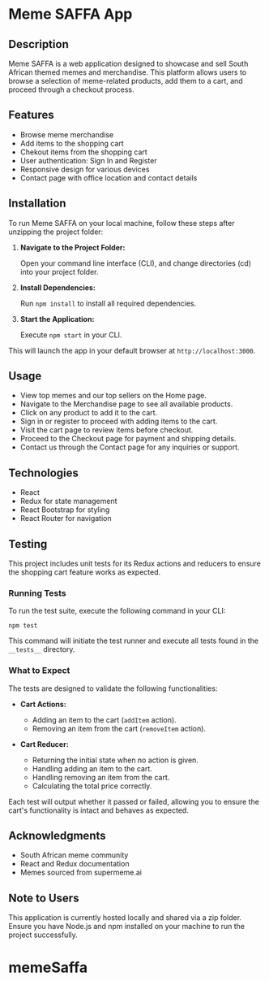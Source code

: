 # Meme SAFFA App

## Description

Meme SAFFA is a web application designed to showcase and sell South African themed memes and merchandise. This platform allows users to browse a selection of meme-related products, add them to a cart, and proceed through a checkout process.

## Features

- Browse meme merchandise
- Add items to the shopping cart
- Chekout items from the shopping cart
- User authentication: Sign In and Register
- Responsive design for various devices
- Contact page with office location and contact details

## Installation

To run Meme SAFFA on your local machine, follow these steps after unzipping the project folder:

1. **Navigate to the Project Folder:**

   Open your command line interface (CLI), and change directories (cd) into your project folder.

2. **Install Dependencies:**

   Run `npm install` to install all required dependencies.

3. **Start the Application:**

   Execute `npm start` in your CLI.

This will launch the app in your default browser at `http://localhost:3000`.

## Usage

- View top memes and our top sellers on the Home page.
- Navigate to the Merchandise page to see all available products.
- Click on any product to add it to the cart.
- Sign in or register to proceed with adding items to the cart.
- Visit the cart page to review items before checkout.
- Proceed to the Checkout page for payment and shipping details.
- Contact us through the Contact page for any inquiries or support.

## Technologies

- React
- Redux for state management
- React Bootstrap for styling
- React Router for navigation

## Testing

This project includes unit tests for its Redux actions and reducers to ensure the shopping cart feature works as expected.

### Running Tests

To run the test suite, execute the following command in your CLI:

`npm test`

This command will initiate the test runner and execute all tests found in the `__tests__` directory.

### What to Expect

The tests are designed to validate the following functionalities:

- **Cart Actions:**
  - Adding an item to the cart (`addItem` action).
  - Removing an item from the cart (`removeItem` action).

- **Cart Reducer:**
  - Returning the initial state when no action is given.
  - Handling adding an item to the cart.
  - Handling removing an item from the cart.
  - Calculating the total price correctly.

Each test will output whether it passed or failed, allowing you to ensure the cart's functionality is intact and behaves as expected.

## Acknowledgments

- South African meme community
- React and Redux documentation
- Memes sourced from supermeme.ai

## Note to Users

This application is currently hosted locally and shared via a zip folder. Ensure you have Node.js and npm installed on your machine to run the project successfully. 
# memeSaffa
